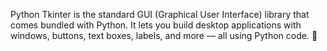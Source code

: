 Python Tkinter is the standard GUI (Graphical User Interface) library that comes bundled with Python. It lets you build desktop applications with windows, buttons, text boxes, labels, and more — all using Python code.
🐍
